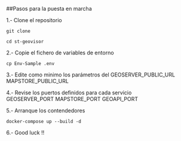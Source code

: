 ##Pasos para la puesta en marcha

1.- Clone el repositorio

    git clone

    cd st-geovisor

2.- Copie el fichero de variables de entorno 

    cp Env-Sample .env

3.- Edite como minimo los parámetros del 
    GEOSERVER_PUBLIC_URL 
    MAPSTORE_PUBLIC_URL

4.- Revise los puertos definidos para cada servicio    
    GEOSERVER_PORT
    MAPSTORE_PORT
    GEOAPI_PORT

5.- Arranque los contendedores

    docker-compose up --build -d

6.- Good luck !!

